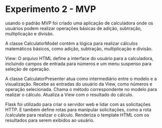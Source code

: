 # Experimento 2 - MVP
usando o padrão MVP foi criado uma aplicação de calculadora onde os usuários podem realizar operações básicas de adição, subtração, multiplicação e divisão.

A classe CalculatorModel contém a lógica para realizar cálculos matemáticos básicos, como adição, subtração, multiplicação e divisão.

View:
O arquivo HTML  define a interface do usuário para a calculadora, incluindo campos de entrada para números e um menu suspenso para seleção de operação.

A classe CalculatorPresenter atua como intermediário entre o modelo e a visualização.
Recebe as entradas do usuário da View, como números e operação selecionada.
Chama o método correspondente no modelo para realizar o cálculo.
Atualiza a View com o resultado do cálculo.


Flask foi utilizado para criar o servidor web e lidar com as solicitações HTTP.
E também define rotas para manipular solicitações, como a rota /calculate para realizar o cálculo.
Renderiza o template HTML com os resultados para serem exibidos ao usuário.
